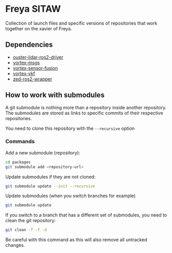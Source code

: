 # Freya SITAW
Collection of launch files and specific versions of repositories that work together on the xavier of Freya.

## Dependencies
- [ouster-lidar-ros2-driver](https://github.com/vortexntnu/ouster-lidar-ros2-driver)
- [vortex-msgs](https://github.com/vortexntnu/vortex-msgs)
- [vortex-sensor-fusion](https://github.com/vortexntnu/vortex-sensor-fusion)
- [vortex-vkf](https://github.com/vortexntnu/vortex-vkf)
- [zed-ros2-wrapper](https://github.com/vortexntnu/zed-ros2-wrapper)

## How to work with submodules
A git submodule is nothing more than a repository inside another repository. The submodules are stored as links to specific commits of their respective repositories.

You need to clone this repository with the `--recursive` option 

### Commands
Add a new submodule (repository):
```bash
cd packages
git submodule add <repository-url>
```

Update submodules if they are not cloned:
```bash
git submodule update --init --recursive
```

Update submodules (when you switch branches for example)
```bash
git submodule update
``` 

If you switch to a branch that has a different set of submodules, you need to clean the git repository:
```bash
git clean -f -f -d
```
Be careful with this command as this will also remove all untracked changes.